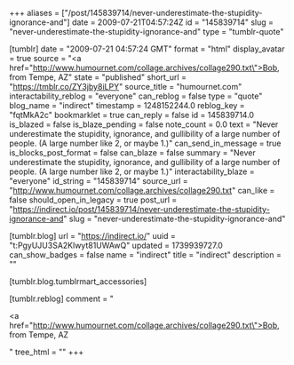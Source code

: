 +++
aliases = ["/post/145839714/never-underestimate-the-stupidity-ignorance-and"]
date = 2009-07-21T04:57:24Z
id = "145839714"
slug = "never-underestimate-the-stupidity-ignorance-and"
type = "tumblr-quote"

[tumblr]
date = "2009-07-21 04:57:24 GMT"
format = "html"
display_avatar = true
source = "<a href=\"http://www.humournet.com/collage.archives/collage290.txt\">Bob, from Tempe, AZ</a>"
state = "published"
short_url = "https://tmblr.co/ZY3jby8iLPY"
source_title = "humournet.com"
interactability_reblog = "everyone"
can_reblog = false
type = "quote"
blog_name = "indirect"
timestamp = 1248152244.0
reblog_key = "fqtMkA2c"
bookmarklet = true
can_reply = false
id = 145839714.0
is_blazed = false
is_blaze_pending = false
note_count = 0.0
text = "Never underestimate the stupidity, ignorance, and gullibility of a large number of people. (A large number like 2, or maybe 1.)"
can_send_in_message = true
is_blocks_post_format = false
can_blaze = false
summary = "Never underestimate the stupidity, ignorance, and gullibility of a large number of people. (A large number like 2, or maybe 1.)"
interactability_blaze = "everyone"
id_string = "145839714"
source_url = "http://www.humournet.com/collage.archives/collage290.txt"
can_like = false
should_open_in_legacy = true
post_url = "https://indirect.io/post/145839714/never-underestimate-the-stupidity-ignorance-and"
slug = "never-underestimate-the-stupidity-ignorance-and"

[tumblr.blog]
url = "https://indirect.io/"
uuid = "t:PgyUJU3SA2Klwyt81UWAwQ"
updated = 1739939727.0
can_show_badges = false
name = "indirect"
title = "indirect"
description = ""

[tumblr.blog.tumblrmart_accessories]

[tumblr.reblog]
comment = "<p><a href=\"http://www.humournet.com/collage.archives/collage290.txt\">Bob, from Tempe, AZ</a></p>"
tree_html = ""
+++
